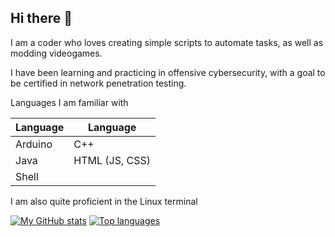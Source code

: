 ## Hi there 👋

I am a coder who loves creating simple scripts to automate tasks, as well as modding videogames. 

I have been learning and practicing in offensive cybersecurity, with a goal to be certified in network penetration testing.

Languages I am familiar with

Language      | Language
------------- | -------------
Arduino       | C++
Java          | HTML (JS, CSS)
Shell         |  

I am also quite proficient in the Linux terminal

[![My GitHub stats](https://github-readme-stats.vercel.app/api?username=TheGreatPintoJ&show_icons=true&theme=transparent&hide_border=true)](https://github.com/TheGreatPintoJ)
[![Top languages](https://github-readme-stats.vercel.app/api/top-langs/?username=TheGreatPintoJ&show_icons=true&theme=transparent&hide_border=true&layout=compact)](https://github.com/TheGreatPintoJ)